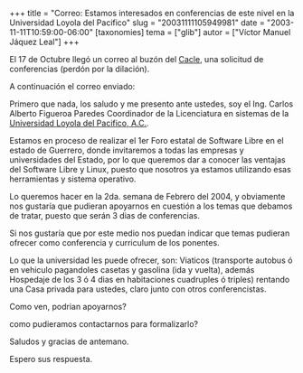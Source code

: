 +++
title = "Correo: Estamos interesados  en conferencias de este nivel en la Universidad Loyola del Pacifico"
slug = "20031111105949981"
date = "2003-11-11T10:59:00-06:00"
[taxonomies]
tema = ["glib"]
autor = ["Víctor Manuel Jáquez Leal"]
+++

El 17 de Octubre llegó un correo al buzón del
[Cacle](http://glib.org.mx/projects/conferencias/), una solicitud de
conferencias (perdón por la dilación).

A continuación el correo enviado:

<!-- more -->
Primero que nada, los saludo y me presento ante ustedes, soy el Ing.
Carlos Alberto Figueroa Paredes Coordinador de la Licenciatura en
sistemas de la [Universidad Loyola del Pacifico,
A.C.](http://www.loyola.edu.mx).

Estamos en proceso de realizar el 1er Foro estatal de Software Libre en
el estado de Guerrero, donde invitaremos a todas las empresas y
universidades del Estado, por lo que queremos dar a conocer las ventajas
del Software Libre y Linux, puesto que nosotros ya estamos utilizando
esas herramientas y sistema operativo.

Lo queremos hacer en la 2da. semana de Febrero del 2004, y obviamente
nos gustaría que pudieran apoyarnos en cuestión a los temas que debamos
de tratar, puesto que serán 3 dias de conferencias.

Si nos gustaría que por este medio nos puedan indicar que temas pudieran
ofrecer como conferencia y curriculum de los ponentes.

Lo que la universidad les puede ofrecer, son: Viaticos (transporte
autobus ó en vehiculo pagandoles casetas y gasolina (ida y vuelta),
además Hospedaje de los 3 ó 4 dias en habitaciones cuadruples ó triples)
rentando una Casa privada para ustedes, claro junto con otros
conferencistas.

Como ven, podrian apoyarnos?

como pudieramos contactarnos para formalizarlo?

Saludos y gracias de antemano.

Espero sus respuesta.
